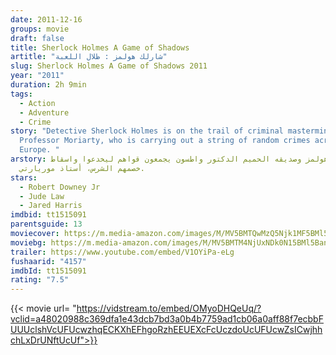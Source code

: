 ```yaml
---
date: 2011-12-16
groups: movie
draft: false
title: Sherlock Holmes A Game of Shadows
artitle: "شارلك هولمز : ظلال اللعبة"
slug: Sherlock Holmes A Game of Shadows 2011
year: "2011"
duration: 2h 9min
tags:
  - Action
  - Adventure
  - Crime
story: "Detective Sherlock Holmes is on the trail of criminal mastermind
  Professor Moriarty, who is carrying out a string of random crimes across
  Europe. "
arstory: شيرلوك هولمز وصديقه الحميم الدكتور واطسون يجمعون قواهم ليخدعوا واسقاط
  خصمهم الشرس، أستاذ موريارتي.
stars:
  - Robert Downey Jr
  - Jude Law
  - Jared Harris
imdbid: tt1515091
parentsguide: 13
moviecover: https://m.media-amazon.com/images/M/MV5BMTQwMzQ5Njk1MF5BMl5BanBnXkFtZTcwNjIxNzIxNw@@._V1_FMjpg_UY863_.jpg
moviebg: https://m.media-amazon.com/images/M/MV5BMTM4NjUxNDk0N15BMl5BanBnXkFtZTcwNDQ4NjYyNg@@._V1_SY1000_CR0,0,1513,1000_AL_.jpg
trailer: https://www.youtube.com/embed/V1OYiPa-eLg
fushaarid: "4157"
imdbId: tt1515091
rating: "7.5"
---
```


{{< movie url= "https://vidstream.to/embed/OMyoDHQeUq/?vclid=a48020988c369dfa1e43dcb7bd3a0b4b7759ad1cb06a0aff88f7ecbbFUUUclshVcUFUcwzhqECKXhEFhgoRzhEEUEXcFcUczdoUcUFUcwZsICwjhhchLxDrUNftUcUf">}}

